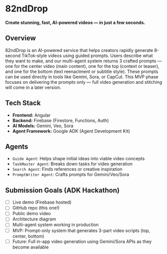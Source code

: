 # 82ndDrop

**Create stunning, fast, AI-powered videos — in just a few seconds.**

## Overview

82ndDrop is an AI-powered service that helps creators rapidly generate 8-second TikTok-style videos using guided prompts. Users describe what they want to make, and our multi-agent system returns 3 crafted prompts — one for the center video (main content), one for the top (context or teaser), and one for the bottom (text reenactment or subtitle style). These prompts can be used directly in tools like Gemini, Sora, or CapCut. This MVP phase focuses on delivering the prompts only — full video generation and stitching will come in a later version.

## Tech Stack

- **Frontend:** Angular
- **Backend:** Firebase (Firestore, Functions, Auth)
- **AI Models:** Gemini, Veo, Sora
- **Agent Framework:** Google ADK (Agent Development Kit)

## Agents

- `Guide Agent`: Helps shape initial ideas into viable video concepts
- `TaskMaster Agent`: Breaks down tasks for video generation
- `Search Agent`: Finds references or creative inspiration
- `PromptWriter Agent`: Crafts prompts for Gemini/Veo/Sora

## Submission Goals (ADK Hackathon)

- [ ] Live demo (Firebase hosted)
- [ ] GitHub repo (this one!)
- [ ] Public demo video
- [ ] Architecture diagram
- [ ] Multi-agent system working in production
- [ ] MVP: Prompt-only system that generates 3-part video scripts (top, center, bottom)
- [ ] Future: Full in-app video generation using Gemini/Sora APIs as they become available
